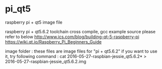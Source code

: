 # pi_qt5
raspberry pi + qt5 image file


raspberry pi + qt5.6.2 toolchain cross compile, gcc example source
please refer to below 
http://www.ics.com/blog/building-qt-5-raspberry-pi
 https://wiki.qt.io/Raspberry_Pi_Beginners_Guide
 
 
 
 

image folder : these files are image files for "pi + qt5.6.2"
if you want to use it, try following command :
cat 2016-05-27-raspbian-jessie_qt5.6.2* > 2016-05-27-raspbian-jessie_qt5.6.2.img
